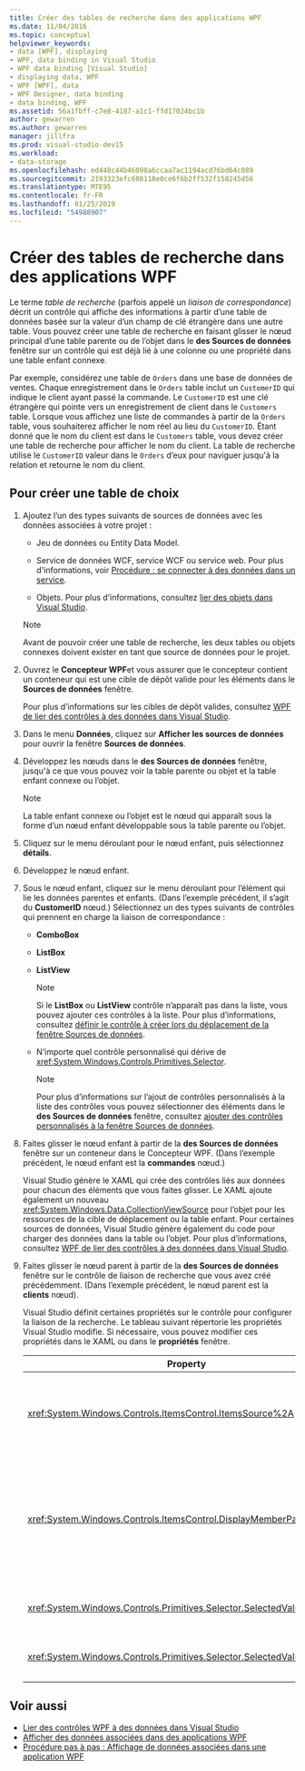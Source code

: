 ```yaml
---
title: Créer des tables de recherche dans des applications WPF
ms.date: 11/04/2016
ms.topic: conceptual
helpviewer_keywords:
- data [WPF], displaying
- WPF, data binding in Visual Studio
- WPF data binding [Visual Studio]
- displaying data, WPF
- WPF [WPF], data
- WPF Designer, data binding
- data binding, WPF
ms.assetid: 56a1fbff-c7e8-4187-a1c1-ffd17024bc1b
author: gewarren
ms.author: gewarren
manager: jillfra
ms.prod: visual-studio-dev15
ms.workload:
- data-storage
ms.openlocfilehash: ed448c44b46098a6ccaa7ac1194acd76bd64c089
ms.sourcegitcommit: 2193323efc608118e0ce6f6b2ff532f158245d56
ms.translationtype: MTE95
ms.contentlocale: fr-FR
ms.lasthandoff: 01/25/2019
ms.locfileid: "54988907"
---
```

# <a name="create-lookup-tables-in-wpf-applications"></a>Créer des tables de recherche dans des applications WPF

Le terme *table de recherche* (parfois appelé un *liaison de correspondance*) décrit un contrôle qui affiche des informations à partir d’une table de données basée sur la valeur d’un champ de clé étrangère dans une autre table. Vous pouvez créer une table de recherche en faisant glisser le nœud principal d’une table parente ou de l’objet dans le **des Sources de données** fenêtre sur un contrôle qui est déjà lié à une colonne ou une propriété dans une table enfant connexe.

Par exemple, considérez une table de `Orders` dans une base de données de ventes. Chaque enregistrement dans le `Orders` table inclut un `CustomerID` qui indique le client ayant passé la commande. Le `CustomerID` est une clé étrangère qui pointe vers un enregistrement de client dans le `Customers` table. Lorsque vous affichez une liste de commandes à partir de la `Orders` table, vous souhaiterez afficher le nom réel au lieu du `CustomerID`. Étant donné que le nom du client est dans le `Customers` table, vous devez créer une table de recherche pour afficher le nom du client. La table de recherche utilise le `CustomerID` valeur dans le `Orders` d’eux pour naviguer jusqu'à la relation et retourne le nom du client.

## <a name="to-create-a-lookup-table"></a>Pour créer une table de choix

1.  Ajoutez l’un des types suivants de sources de données avec les données associées à votre projet :

    -   Jeu de données ou Entity Data Model.

    -   Service de données WCF, service WCF ou service web. Pour plus d'informations, voir [Procédure : se connecter à des données dans un service](../data-tools/how-to-connect-to-data-in-a-service.md).

    -   Objets. Pour plus d’informations, consultez [lier des objets dans Visual Studio](bind-objects-in-visual-studio.md).

    > [!NOTE]
    > Avant de pouvoir créer une table de recherche, les deux tables ou objets connexes doivent exister en tant que source de données pour le projet.

2.  Ouvrez le **Concepteur WPF**et vous assurer que le concepteur contient un conteneur qui est une cible de dépôt valide pour les éléments dans le **Sources de données** fenêtre.

     Pour plus d’informations sur les cibles de dépôt valides, consultez [WPF de lier des contrôles à des données dans Visual Studio](../data-tools/bind-wpf-controls-to-data-in-visual-studio.md).

3.  Dans le menu **Données**, cliquez sur **Afficher les sources de données** pour ouvrir la fenêtre **Sources de données**.

4.  Développez les nœuds dans le **des Sources de données** fenêtre, jusqu'à ce que vous pouvez voir la table parente ou objet et la table enfant connexe ou l’objet.

    > [!NOTE]
    > La table enfant connexe ou l’objet est le nœud qui apparaît sous la forme d’un nœud enfant développable sous la table parente ou l’objet.

5.  Cliquez sur le menu déroulant pour le nœud enfant, puis sélectionnez **détails**.

6.  Développez le nœud enfant.

7.  Sous le nœud enfant, cliquez sur le menu déroulant pour l’élément qui lie les données parentes et enfants. (Dans l’exemple précédent, il s’agit du **CustomerID** nœud.) Sélectionnez un des types suivants de contrôles qui prennent en charge la liaison de correspondance :

    -   **ComboBox**

    -   **ListBox**

    -   **ListView**

        > [!NOTE]
        > Si le **ListBox** ou **ListView** contrôle n’apparaît pas dans la liste, vous pouvez ajouter ces contrôles à la liste. Pour plus d’informations, consultez [définir le contrôle à créer lors du déplacement de la fenêtre Sources de données](../data-tools/set-the-control-to-be-created-when-dragging-from-the-data-sources-window.md).

    -   N’importe quel contrôle personnalisé qui dérive de <xref:System.Windows.Controls.Primitives.Selector>.

        > [!NOTE]
        > Pour plus d’informations sur l’ajout de contrôles personnalisés à la liste des contrôles vous pouvez sélectionner des éléments dans le **des Sources de données** fenêtre, consultez [ajouter des contrôles personnalisés à la fenêtre Sources de données](../data-tools/add-custom-controls-to-the-data-sources-window.md).

8.  Faites glisser le nœud enfant à partir de la **des Sources de données** fenêtre sur un conteneur dans le Concepteur WPF. (Dans l’exemple précédent, le nœud enfant est la **commandes** nœud.)

     Visual Studio génère le XAML qui crée des contrôles liés aux données pour chacun des éléments que vous faites glisser. Le XAML ajoute également un nouveau <xref:System.Windows.Data.CollectionViewSource> pour l’objet pour les ressources de la cible de déplacement ou la table enfant. Pour certaines sources de données, Visual Studio génère également du code pour charger des données dans la table ou l’objet. Pour plus d’informations, consultez [WPF de lier des contrôles à des données dans Visual Studio](../data-tools/bind-wpf-controls-to-data-in-visual-studio.md).

9. Faites glisser le nœud parent à partir de la **des Sources de données** fenêtre sur le contrôle de liaison de recherche que vous avez créé précédemment. (Dans l’exemple précédent, le nœud parent est la **clients** nœud).

     Visual Studio définit certaines propriétés sur le contrôle pour configurer la liaison de la recherche. Le tableau suivant répertorie les propriétés Visual Studio modifie. Si nécessaire, vous pouvez modifier ces propriétés dans le XAML ou dans le **propriétés** fenêtre.

    |Property|Explication du paramètre|
    |--------------| - |
    |<xref:System.Windows.Controls.ItemsControl.ItemsSource%2A>|Cette propriété spécifie la collection ou liaison qui est utilisée pour obtenir les données qui s’affiche dans le contrôle. Visual Studio définit cette propriété sur le <xref:System.Windows.Data.CollectionViewSource> pour les données parent que vous avez fait glisser vers le contrôle.|
    |<xref:System.Windows.Controls.ItemsControl.DisplayMemberPath%2A>|Cette propriété spécifie le chemin d’accès de l’élément de données qui s’affiche dans le contrôle. Visual Studio définit cette propriété pour la première colonne ou propriété dans les données parent, après la clé primaire, ce qui a un type de données de chaîne.<br /><br /> Si vous souhaitez afficher une autre colonne ou une propriété dans les données parentes, modifiez cette propriété pour le chemin d’accès d’une autre propriété.|
    |<xref:System.Windows.Controls.Primitives.Selector.SelectedValue%2A>|Visual Studio lie cette propriété à la colonne ou la propriété des données enfant que vous avez fait glisser vers le concepteur. Il s’agit de la clé étrangère aux données parent.|
    |<xref:System.Windows.Controls.Primitives.Selector.SelectedValuePath%2A>|Visual Studio définit cette propriété sur le chemin d’accès de la colonne ou propriété des données enfant qui sont la clé étrangère aux données parent.|

## <a name="see-also"></a>Voir aussi

- [Lier des contrôles WPF à des données dans Visual Studio](../data-tools/bind-wpf-controls-to-data-in-visual-studio.md)
- [Afficher des données associées dans des applications WPF](../data-tools/display-related-data-in-wpf-applications.md)
- [Procédure pas à pas : Affichage de données associées dans une application WPF](../data-tools/display-related-data-in-wpf-applications.md)